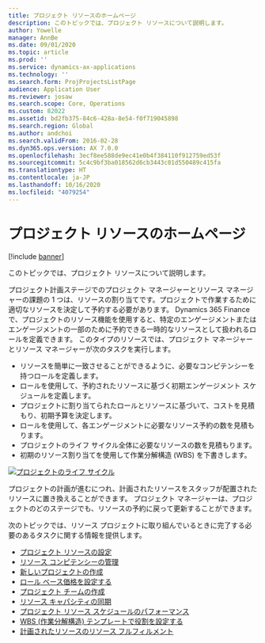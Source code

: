 ```yaml
---
title: プロジェクト リソースのホームページ
description: このトピックでは、プロジェクト リソースについて説明します。
author: Yowelle
manager: AnnBe
ms.date: 09/01/2020
ms.topic: article
ms.prod: ''
ms.service: dynamics-ax-applications
ms.technology: ''
ms.search.form: ProjProjectsListPage
audience: Application User
ms.reviewer: josaw
ms.search.scope: Core, Operations
ms.custom: 82022
ms.assetid: bd2fb375-84c6-428a-8e54-f0f719045898
ms.search.region: Global
ms.author: andchoi
ms.search.validFrom: 2016-02-28
ms.dyn365.ops.version: AX 7.0.0
ms.openlocfilehash: 3ecf8ee588de9ec41e0b4f384110f912759ed53f
ms.sourcegitcommit: 5c4c9bf3ba018562d6cb3443c01d550489c415fa
ms.translationtype: HT
ms.contentlocale: ja-JP
ms.lasthandoff: 10/16/2020
ms.locfileid: "4079254"
---
```

# <a name="project-resourcing-home-page"></a>プロジェクト リソースのホームページ

[!include [banner](../includes/banner.md)]

このトピックでは、プロジェクト リソースについて説明します。

プロジェクト計画ステージでのプロジェクト マネージャーとリソース マネージャーの課題の 1 つは、リソースの割り当てです。プロジェクトで作業するために適切なリソースを決定して予約する必要があります。 Dynamics 365 Finance で、プロジェクトのリソース機能を使用すると、特定のエンゲージメントまたはエンゲージメントの一部のために予約できる一時的なリソースとして扱われるロールを定義できます。 このタイプのリソースでは、プロジェクト マネージャーとリソース マネージャーが次のタスクを実行します。

- リソースを簡単に一致させることができるように、必要なコンピテンシーを持つロールを定義します。
- ロールを使用して、予約されたリソースに基づく初期エンゲージメント スケジュールを定義します。
- プロジェクトに割り当てられたロールとリソースに基づいて、コストを見積もり、初期予算を決定します。
- ロールを使用して、各エンゲージメントに必要なリソース予約の数を見積もります。
- プロジェクトのライフ サイクル全体に必要なリソースの数を見積もります。
- 初期のリソース割り当てを使用して作業分解構造 (WBS) を下書きします。

[![プロジェクトのライフ サイクル](./media/projectresourcing02-1024x812.jpg)](./media/projectresourcing02.jpg)

プロジェクトの計画が進むにつれ、計画されたリソースをスタッフが配置されたリソースに置き換えることができます。 プロジェクト マネージャーは、プロジェクトのどのステージでも、リソースの予約に戻って更新することができます。

次のトピックでは、リソース プロジェクトに取り組んでいるときに完了する必要のあるタスクに関する情報を提供します。

- [プロジェクト リソースの設定](set-up-project-resources.md)
- [リソース コンピテンシーの管理](manage-resource-competencies.md)
- [新しいプロジェクトの作成](create-new-project.md)
- [ロール ベース価格を設定する](set-up-role-based-pricing.md)
- [プロジェクト チームの作成](create-project-team.md)
- [リソース キャパシティの同期](synchronize-resource-capacity.md)
- [プロジェクト リソース スケジュールのパフォーマンス](project-scheduling-performance.md)
- [WBS (作業分解構造) テンプレートで役割を設定する](set-up-roles-wbs-template.md)
- [計画されたリソースのリソース フルフィルメント](resource-fulfillment-planned-resources.md)
